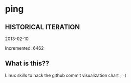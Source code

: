 # ping

## HISTORICAL ITERATION
2013-02-10

Incremented: 6462

## What is this?? 
Linux skills to hack the github commit visualization chart `;-)`
